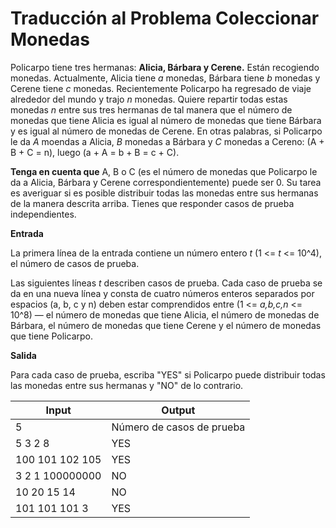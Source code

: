 # Traducción al Problema Coleccionar Monedas
Policarpo tiene tres hermanas: **Alicia, Bárbara y Cerene.** Están recogiendo monedas. Actualmente, Alicia
tiene *a* monedas, Bárbara tiene *b* monedas y Cerene tiene *c* monedas. Recientemente Policarpo ha regresado de
viaje alrededor del mundo y trajo *n* monedas.
Quiere repartir todas estas monedas *n* entre sus tres hermanas de tal manera que el número de
monedas que tiene Alicia es igual al número de monedas que tiene Bárbara y es igual al número de monedas
de Cerene. En otras palabras, si Policarpo le da *A* moendas a Alicia, *B* monedas a Bárbara y *C* monedas a
Cereno: (A + B + C = n), luego (a + A = b + B = c + C).

**Tenga en cuenta que** A, B o C (es el número de monedas que Policarpo le da a Alicia, Bárbara y Cerene
correspondientemente) puede ser 0.
Su tarea es averiguar si es posible distribuir todas las monedas entre sus hermanas de la manera descrita
arriba.
Tienes que responder casos de prueba independientes.

**Entrada**

La primera línea de la entrada contiene un número entero *t* (1 <= *t* <= 10^4), el número de casos de prueba.

Las siguientes líneas *t* describen casos de prueba. Cada caso de prueba se da en una nueva línea y consta de cuatro números enteros separados por espacios (a, b, c y n) deben estar comprendidos entre (1 <= *a,b,c,n* <= 10^8) — el número de monedas que tiene Alicia, el número de monedas de Bárbara, el número de monedas que tiene Cerene y el número de monedas que tiene Policarpo.

**Salida**

Para cada caso de prueba, escriba "YES" si Policarpo puede distribuir todas las monedas entre sus hermanas y "NO" de lo contrario.

| Input                         | Output |
| ----------------------------- | ------ |
| 5                             | Número de casos de prueba |
| 5 3 2 8                       | YES    |
| 100 101 102 105               | YES    |
| 3 2 1 100000000               | NO     |
| 10 20 15 14                   | NO     |
| 101 101 101 3                 | YES    |
